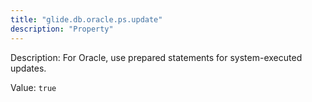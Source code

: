 ```yaml
---
title: "glide.db.oracle.ps.update"
description: "Property"
---
```


Description: For Oracle, use prepared statements for system-executed updates.

Value: `true`